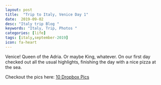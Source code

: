 ```yaml
---
layout: post
title:  "Trip to Italy, Venice Day 1"
date:  2019-09-02
desc: "Italy trip Blog "
keywords: "Italy, Trip, Photos "
categories: [life]
tags: [italy,september-2019]
icon: fa-heart
---
```


Venice! Queen of the Adria. Or maybe King, whatever. On our first day checked out all the usual highlights, finishing the day with a nice pizza at the sea.

Checkout the pics here:
[10 Dropbox Pics](https://www.dropbox.com/sh/slp8zfi5csbhpbk/AABZYu_MoL1vfmUdYBgD-8GZa?dl=0)
